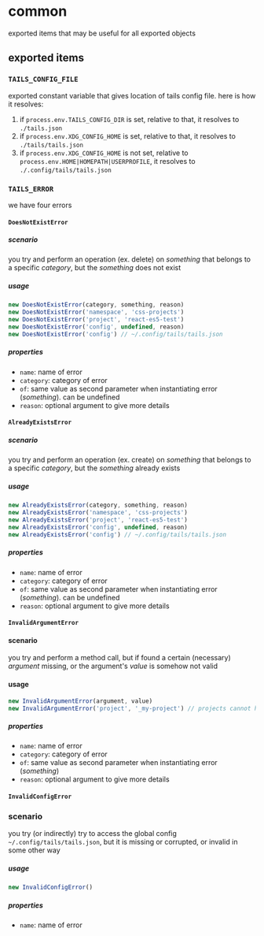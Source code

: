 # common

exported items that may be useful for all exported objects

## exported items

### `TAILS_CONFIG_FILE`

exported constant variable that gives location of tails config file. here is how it resolves:

1. if `process.env.TAILS_CONFIG_DIR` is set, relative to that, it resolves to `./tails.json`
1. if `process.env.XDG_CONFIG_HOME` is set, relative to that, it resolves to `./tails/tails.json`
1. if `process.env.XDG_CONFIG_HOME` is not set, relative to `process.env.HOME|HOMEPATH|USERPROFILE`, it resolves to `./.config/tails/tails.json`

### `TAILS_ERROR`

we have four errors

#### `DoesNotExistError`

##### scenario

you try and perform an operation (ex. delete) on _something_ that belongs to a specific _category_, but the _something_ does not exist

##### usage

```js
new DoesNotExistError(category, something, reason)
new DoesNotExistError('namespace', 'css-projects')
new DoesNotExistError('project', 'react-es5-test')
new DoesNotExistError('config', undefined, reason)
new DoesNotExistError('config') // ~/.config/tails/tails.json
```

##### properties

- `name`: name of error
- `category`: category of error
- `of`: same value as second parameter when instantiating error (_something_). can be undefined
- `reason`: optional argument to give more details

#### `AlreadyExistsError`

##### scenario

you try and perform an operation (ex. create) on _something_ that belongs to a specific _category_, but the _something_ already exists

##### usage

```js
new AlreadyExistsError(category, something, reason)
new AlreadyExistsError('namespace', 'css-projects')
new AlreadyExistsError('project', 'react-es5-test')
new AlreadyExistsError('config', undefined, reason)
new AlreadyExistsError('config') // ~/.config/tails/tails.json
```

##### properties

- `name`: name of error
- `category`: category of error
- `of`: same value as second parameter when instantiating error (_something_). can be undefined
- `reason`: optional argument to give more details

#### `InvalidArgumentError`

#### scenario

you try and perform a method call, but if found a certain (necessary) _argument_ missing, or the argument's _value_ is somehow not valid

#### usage

```js
new InvalidArgumentError(argument, value)
new InvalidArgumentError('project', '_my-project') // projects cannot have leading underscore
```

##### properties

- `name`: name of error
- `category`: category of error
- `of`: same value as second parameter when instantiating error (_something_)
- `reason`: optional argument to give more details

#### `InvalidConfigError`

### scenario

you try (or indirectly) try to access the global config `~/.config/tails/tails.json`, but it is missing or corrupted, or invalid in some other way

##### usage

```js
new InvalidConfigError()
```

##### properties

- `name`: name of error
